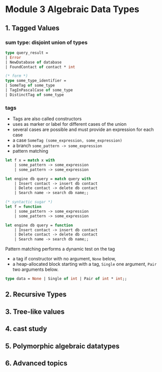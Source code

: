# Module 3 Algebraic Data Types

## 1. Tagged Values

### sum type: disjoint union of types

```ocaml
type query_result =
| Error
| NewDatabase of database
| FoundContact of contact * int

(* form *)
type some_type_identifier =
| SomeTag of some_type
| TagInPascalCase of some_type
| DistinctTag of some_type
```

### tags

- Tags are also called constructors
- uses as marker or label for different cases of the union
- several cases are possible and must provide an expression for each case
- a case `SomeTag (some_expression, some_expression)`
- a branch `some_pattern -> some_expression`
- pattern matching

```ocaml
let f x = match x with
    | some_pattern -> some_expression
    | some_pattern -> some_expression

let engine db query = match query with
    | Insert contact -> insert db contact
    | Delete contact -> delete db contact
    | Search name -> search db name;;

(* syntactic sugar *)
let f = function
    | some_pattern -> some_expression
    | some_pattern -> some_expression

let engine db query = function
    | Insert contact -> insert db contact
    | Delete contact -> delete db contact
    | Search name -> search db name;;
```

Pattern matching performs a dynamic test on the tag

- a tag if constructor with no argument, `None` below,
- a heap-allocated block starting with a tag, `Single` one argument, `Pair` two arguments below.

```ocaml
type data = None | Single of int | Pair of int * int;;
```

## 2. Recursive Types

## 3. Tree-like values

## 4. cast study

## 5. Polymorphic algebraic datatypes

## 6. Advanced topics
